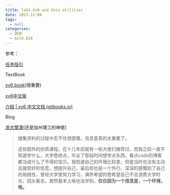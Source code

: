 ```yaml
---
title: lab1-Xv6 and Unix utilities
date: 2023-12-08
tags: 
  - null
categories: 
  - 其他
  - mit6.828
---
```


参考：

[任务指引](https://pdos.csail.mit.edu/6.828/2022/labs/util.html)

TextBook

 [xv6 book](https://pdos.csail.mit.edu/6.828/2022/xv6/book-riscv-rev3.pdf)(很重要)

[xv6中文版](https://github.com/ranxian/xv6-chinese)

[介紹 | xv6 中文文档 (gitbooks.io)](https://th0ar.gitbooks.io/xv6-chinese/content/)

Blog

[浙大樊潇](https://fanxiao.tech/)(还是加州理工的神佬)

> 搜集资料的过程中忍不住很感慨，信息差真的太重要了。
>
> 这些国外的优质课程，在十几年前就有一些大佬们推荐过，而我之前一直不知道学什么，大学卷绩点，毕业了那段时间想学点东西，看点csdn的博客都当成什么了不得的宝贝。我知道自己的环境比较差，但是当时也没有主动去接受好的信息，想提升自己，最后却也是一个外行。深深的感慨到了自己的局限性，曾经大学里努力学习，满怀希望的卷希望自己不会浪费大学时光，回头看去，居然基本上啥也没学到，**仅仅因为一个信息差，一个环境，唉。**



